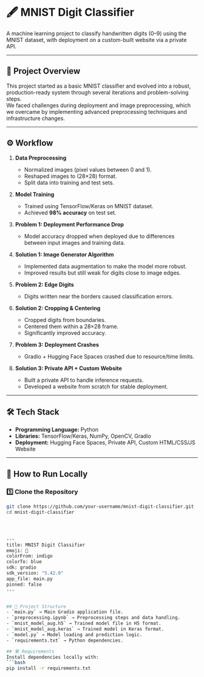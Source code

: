 # 🖋️ MNIST Digit Classifier

A machine learning project to classify handwritten digits (0–9) using the MNIST dataset, with deployment on a custom-built website via a private API.

---

## 📌 Project Overview
This project started as a basic MNIST classifier and evolved into a robust, production-ready system through several iterations and problem-solving steps.  
We faced challenges during deployment and image preprocessing, which we overcame by implementing advanced preprocessing techniques and infrastructure changes.

---

## ⚙️ Workflow
1. **Data Preprocessing**
   - Normalized images (pixel values between 0 and 1).
   - Reshaped images to (28×28) format.
   - Split data into training and test sets.

2. **Model Training**
   - Trained using TensorFlow/Keras on MNIST dataset.
   - Achieved **98% accuracy** on test set.

3. **Problem 1: Deployment Performance Drop**
   - Model accuracy dropped when deployed due to differences between input images and training data.

4. **Solution 1: Image Generator Algorithm**
   - Implemented data augmentation to make the model more robust.
   - Improved results but still weak for digits close to image edges.

5. **Problem 2: Edge Digits**
   - Digits written near the borders caused classification errors.

6. **Solution 2: Cropping & Centering**
   - Cropped digits from boundaries.
   - Centered them within a 28×28 frame.
   - Significantly improved accuracy.

7. **Problem 3: Deployment Crashes**
   - Gradio + Hugging Face Spaces crashed due to resource/time limits.

8. **Solution 3: Private API + Custom Website**
   - Built a private API to handle inference requests.
   - Developed a website from scratch for stable deployment.

---

## 🛠️ Tech Stack
- **Programming Language:** Python
- **Libraries:** TensorFlow/Keras, NumPy, OpenCV, Gradio
- **Deployment:** Hugging Face Spaces, Private API, Custom HTML/CSS/JS Website

---

## 🚀 How to Run Locally

### 1️⃣ Clone the Repository
```bash
git clone https://github.com/your-username/mnist-digit-classifier.git
cd mnist-digit-classifier




---
title: MNIST Digit Classifier
emoji: 🔢
colorFrom: indigo
colorTo: blue
sdk: gradio
sdk_version: "5.42.0"
app_file: main.py
pinned: false
---


## 📂 Project Structure
- `main.py` → Main Gradio application file.
- `preprocessing.ipynb` → Preprocessing steps and data handling.
- `mnist_model_aug.h5` → Trained model file in H5 format.
- `mnist_model_aug.keras` → Trained model in Keras format.
- `model.py` → Model loading and prediction logic.
- `requirements.txt` → Python dependencies.

## 🛠️ Requirements
Install dependencies locally with:
```bash
pip install -r requirements.txt
```



